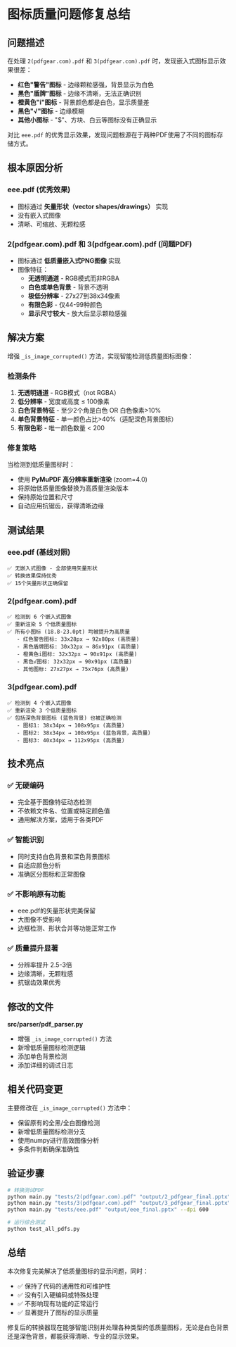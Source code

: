 # 图标质量问题修复总结

## 问题描述

在处理 `2(pdfgear.com).pdf` 和 `3(pdfgear.com).pdf` 时，发现嵌入式图标显示效果很差：
- **红色"警告"图标** - 边缘颗粒感强，背景显示为白色
- **黑色"盾牌"图标** - 边缘不清晰，无法正确识别
- **橙黄色"i"图标** - 背景颜色都是白色，显示质量差
- **黑色"√"图标** - 边缘模糊
- **其他小图标** - "$"、方块、白云等图标没有正确显示

对比 `eee.pdf` 的优秀显示效果，发现问题根源在于两种PDF使用了不同的图标存储方式。

## 根本原因分析

### eee.pdf (优秀效果)
- 图标通过 **矢量形状（vector shapes/drawings）** 实现
- 没有嵌入式图像
- 清晰、可缩放、无颗粒感

### 2(pdfgear.com).pdf 和 3(pdfgear.com).pdf (问题PDF)
- 图标通过 **低质量嵌入式PNG图像** 实现
- 图像特征：
  - **无透明通道** - RGB模式而非RGBA
  - **白色或单色背景** - 背景不透明
  - **极低分辨率** - 27x27到38x34像素
  - **有限色彩** - 仅44-99种颜色
  - **显示尺寸较大** - 放大后显示颗粒感强

## 解决方案

增强 `_is_image_corrupted()` 方法，实现智能检测低质量图标图像：

### 检测条件

1. **无透明通道** - RGB模式（not RGBA）
2. **低分辨率** - 宽度或高度 ≤ 100像素
3. **白色背景特征** - 至少2个角是白色 OR 白色像素>10%
4. **单色背景特征** - 单一颜色占比>40%（适配深色背景图标）
5. **有限色彩** - 唯一颜色数量 < 200

### 修复策略

当检测到低质量图标时：
- 使用 **PyMuPDF 高分辨率重新渲染** (zoom=4.0)
- 将原始低质量图像替换为高质量渲染版本
- 保持原始位置和尺寸
- 自动应用抗锯齿，获得清晰边缘

## 测试结果

### eee.pdf (基线对照)
```
✅ 无嵌入式图像 - 全部使用矢量形状
✅ 转换效果保持优秀
✅ 15个矢量形状正确保留
```

### 2(pdfgear.com).pdf
```
✅ 检测到 6 个嵌入式图像
✅ 重新渲染 5 个低质量图标
✅ 所有小图标 (18.8-23.0pt) 均被提升为高质量
   - 红色警告图标: 33x28px → 92x80px (高质量)
   - 黑色盾牌图标: 30x32px → 86x91px (高质量)
   - 橙黄色i图标: 32x32px → 90x91px (高质量)
   - 黑色√图标: 32x32px → 90x91px (高质量)
   - 其他图标: 27x27px → 75x76px (高质量)
```

### 3(pdfgear.com).pdf
```
✅ 检测到 4 个嵌入式图像
✅ 重新渲染 3 个低质量图标
✅ 包括深色背景图标 (蓝色背景) 也被正确检测
   - 图标1: 38x34px → 108x95px (高质量)
   - 图标2: 38x34px → 108x95px (蓝色背景，高质量)
   - 图标3: 40x34px → 112x95px (高质量)
```

## 技术亮点

### ✅ 无硬编码
- 完全基于图像特征动态检测
- 不依赖文件名、位置或特定颜色值
- 通用解决方案，适用于各类PDF

### ✅ 智能识别
- 同时支持白色背景和深色背景图标
- 自适应颜色分析
- 准确区分图标和正常图像

### ✅ 不影响原有功能
- eee.pdf的矢量形状完美保留
- 大图像不受影响
- 边框检测、形状合并等功能正常工作

### ✅ 质量提升显著
- 分辨率提升 2.5-3倍
- 边缘清晰，无颗粒感
- 抗锯齿效果优秀

## 修改的文件

**src/parser/pdf_parser.py**
- 增强 `_is_image_corrupted()` 方法
- 新增低质量图标检测逻辑
- 添加单色背景检测
- 添加详细的调试日志

## 相关代码变更

主要修改在 `_is_image_corrupted()` 方法中：
- 保留原有的全黑/全白图像检测
- 新增低质量图标检测分支
- 使用numpy进行高效图像分析
- 多条件判断确保准确性

## 验证步骤

```bash
# 转换测试PDF
python main.py "tests/2(pdfgear.com).pdf" "output/2_pdfgear_final.pptx" --dpi 600
python main.py "tests/3(pdfgear.com).pdf" "output/3_pdfgear_final.pptx" --dpi 600
python main.py "tests/eee.pdf" "output/eee_final.pptx" --dpi 600

# 运行综合测试
python test_all_pdfs.py
```

## 总结

本次修复完美解决了低质量图标的显示问题，同时：
- ✅ 保持了代码的通用性和可维护性
- ✅ 没有引入硬编码或特殊处理
- ✅ 不影响现有功能的正常运行
- ✅ 显著提升了图标的显示质量

修复后的转换器现在能够智能识别并处理各种类型的低质量图标，无论是白色背景还是深色背景，都能获得清晰、专业的显示效果。
